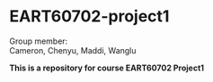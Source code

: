 # EART60702-project1
Group member:   
Cameron, Chenyu, Maddi, Wanglu  

  
**This is a repository for course EART60702 Project1**
